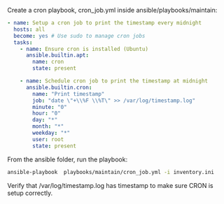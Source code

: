 Create a cron playbook, cron_job.yml inside ansible/playbooks/maintain:

```yml
- name: Setup a cron job to print the timestamp every midnight
  hosts: all
  become: yes # Use sudo to manage cron jobs
  tasks:
    - name: Ensure cron is installed (Ubuntu)
      ansible.builtin.apt:
        name: cron
        state: present

    - name: Schedule cron job to print the timestamp at midnight
      ansible.builtin.cron:
        name: "Print timestamp"
        job: "date \"+\\%F \\%T\" >> /var/log/timestamp.log"
        minute: "0"
        hour: "0"
        day: "*"
        month: "*"
        weekday: "*"
        user: root
        state: present
```

From the ansible folder, run the playbook:

```sh
ansible-playbook  playbooks/maintain/cron_job.yml -i inventory.ini
```

Verify that /var/log/timestamp.log has timestamp to make sure CRON is setup correctly.
